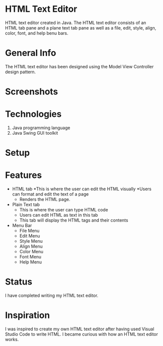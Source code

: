 # HTML Text Editor

HTML text editor created in Java. The HTML text editor consists of an HTML tab pane and a plane text tab pane as well as a file, edit, style, align, color, font, and help benu bars. 

# General Info 
The HTML text editor has been designed using the Model View Controller design pattern. 

# Screenshots 

# Technologies
1) Java programming language
2) Java Swing GUI toolkit

# Setup

# Features
* HTML tab
  *This is where the user can edit the HTML visually
  *Users can format and edit the text of a page
  * Renders the HTML page.
* Plain Text tab 
  * This is where the user can type HTML code
  * Users can edit HTML as text in this tab
  * This tab will display the HTML tags and their contents
* Menu Bar
  * File Menu 
  * Edit Menu
  * Style Menu
  * Align Menu
  * Color Menu
  * Font Menu
  * Help Menu

# Status
I have completed writing my HTML text editor.

# Inspiration
I was inspired to create my own HTML text editor after having used Visual Studio Code to write HTML. I became curious with how an HTML text editor works. 

